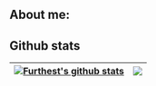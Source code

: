 ## About me:



## Github stats
| <a href="https://github.com/furthestgoose/github-readme-stats"><img align="center" src="https://github-readme-stats.vercel.app/api?username=furthestgoose&show_icons=true&include_all_commits=true&theme=buefy&hide_border=true" alt="Furthest's github stats" /></a> | <a href="https://github.com/furthestgoose/github-readme-stats"><img align="center" src="https://github-readme-stats.vercel.app/api/top-langs/?username=furthestgoose&layout=compact&theme=buefy&hide_border=true" /></a> |
| ------------- | ------------- |